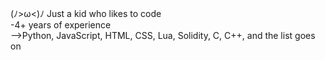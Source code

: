 (ﾉ>ω<)ﾉ Just a kid who likes to code
<br/>
-4+ years of experience
<br/>
-->Python, JavaScript, HTML, CSS, Lua, Solidity, C, C++, and the list goes on

